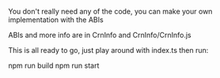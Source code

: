 You don't really need any of the code, you can make your own implementation with the ABIs

ABIs and more info are in CrnInfo and CrnInfo/CrnInfo.js

This is all ready to go, just play around with index.ts then run:

npm run build
npm run start